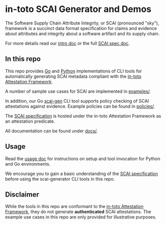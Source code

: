 # in-toto SCAI Generator and Demos

The Software Supply Chain Attribute Integrity, or SCAI (pronounced "sky"),
framework is a succinct data format specification for claims and evidence about
attributes and integrity about a software artifact and its supply chain.

For more details read our [intro doc] or the full [SCAI spec doc].

## In this repo

This repo provides [Go](scai-gen/) and [Python](python/) implementations of
CLI tools for automatically generating SCAI metadata compliant with the
[in-toto Attestation Framework].

A number of sample use cases for SCAI are implemented in
[examples/](examples/).

In addition, our Go [scai-gen](scai-gen/) CLI tool supports policy checking of
SCAI attestations against evidence. Example policies can be found in
[policies/](policies/).

The [SCAI specification] is hosted under the
in-toto Attestation Framework as an attestation predicate.

All documentation can be found under [docs/](docs/).

## Usage

Read the [usage doc] for instructions on setup and tool invocation
for Python and Go environments.

We encourage you to gain a basic understanding of the [SCAI specification]
before using the scai-generator CLI tools in this repo.

## Disclaimer

While the tools in this repo are conformant to the
[in-toto Attestation Framework], they do not generate **authenticated** SCAI
attestations. The example use cases in this repo are only provided for
illustrative purposes.

[in-toto Attestation Framework]: https://github.com/in-toto/attestation/tree/main/spec
[intro doc]: docs/intro.md
[usage doc]: docs/usage.md
[SCAI specification]: https://github.com/in-toto/attestation/blob/main/spec/predicates/scai.md
[SCAI spec doc]: https://arxiv.org/pdf/2210.05813.pdf
